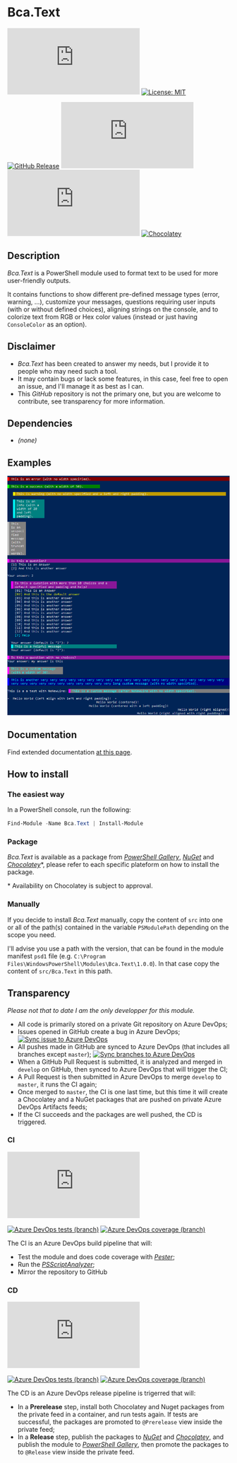 # Bca.Text
![Platform](https://img.shields.io/powershellgallery/p/Bca.Text?logo=powershell&logoColor=white) [![License: MIT](https://img.shields.io/github/license/baptistecabrera/bca-text?logo=open-source-initiative&logoColor=white)](https://opensource.org/licenses/MIT)

[![GitHub Release](https://img.shields.io/github/v/tag/baptistecabrera/bca-text?logo=github&logoColor=white&label=release)](https://github.com/baptistecabrera/bca-text/releases) [![PowerShell Gallery](https://img.shields.io/powershellgallery/v/Bca.Text?color=informational&logo=powershell&logoColor=white)](https://www.powershellgallery.com/packages/Bca.Text) [![Nuget](https://img.shields.io/nuget/v/Bca.Text?color=informational&logo=nuget&logoColor=white)](https://www.nuget.org/packages/Bca.Text/) [![Chocolatey](https://img.shields.io/chocolatey/v/bca-text?color=informational&logo=chocolatey&logoColor=white)](https://chocolatey.org/packages/bca-text)

## Description

_Bca.Text_ is a PowerShell module used to format text to be used for more user-friendly outputs.

It contains functions to show different pre-defined message types (error, warning, ...), customize your messages, questions requiring user inputs (with or without defined choices), aligning strings on the console, and to colorize text from RGB or Hex color values (instead or just having `ConsoleColor` as an option).

## Disclaimer

- _Bca.Text_ has been created to answer my needs, but I provide it to people who may need such a tool.
- It may contain bugs or lack some features, in this case, feel free to open an issue, and I'll manage it as best as I can.
- This _GitHub_ repository is not the primary one, but you are welcome to contribute, see transparency for more information.

## Dependencies

- _(none)_

## Examples

![Demo](img/demo.png)

## Documentation
Find extended documentation [at this page](doc/ReadMe.md).

## How to install

### The easiest way

In a PowerShell console, run the following:
```powershell
Find-Module -Name Bca.Text | Install-Module
```

### Package

_Bca.Text_ is available as a package from _[PowerShell Gallery](https://www.powershellgallery.com/)_, _[NuGet](https://www.nuget.org/)_ and _[Chocolatey](https://chocolatey.org/)_*, please refer to each specific plateform on how to install the package.

\* Availability on Chocolatey is subject to approval.

### Manually

If you decide to install _Bca.Text_ manually, copy the content of `src` into one or all of the path(s) contained in the variable `PSModulePath` depending on the scope you need.

I'll advise you use a path with the version, that can be found in the module manifest `psd1` file (e.g. `C:\Program Files\WindowsPowerShell\Modules\Bca.Text\1.0.0`). In that case copy the content of `src/Bca.Text` in this path.

## Transparency

_Please not that to date I am the only developper for this module._

- All code is primarily stored on a private Git repository on Azure DevOps;
- Issues opened in GitHub create a bug in Azure DevOps; [![Sync issue to Azure DevOps](https://github.com/baptistecabrera/bca-text/workflows/Sync%20issue%20to%20Azure%20DevOps/badge.svg)](https://github.com/baptistecabrera/bca-text/actions?query=workflow%3A"Sync+issue+to+Azure+DevOps")
- All pushes made in GitHub are synced to Azure DevOps (that includes all branches except `master`); [![Sync branches to Azure DevOps](https://github.com/baptistecabrera/bca-text/workflows/Sync%20branches%20to%20Azure%20DevOps/badge.svg)](https://github.com/baptistecabrera/bca-text/actions?query=workflow%3A"Sync+branches+to+Azure+DevOps")
- When a GitHub Pull Request is submitted, it is analyzed and merged in `develop` on GitHub, then synced to Azure DevOps that will trigger the CI;
- A Pull Request is then submitted in Azure DevOps to merge `develop` to `master`, it runs the CI again;
- Once merged to `master`, the CI is one last time, but this time it will create a Chocolatey and a NuGet packages that are pushed on private Azure DevOps Artifacts feeds;
- If the CI succeeds and the packages are well pushed, the CD is triggered.

### CI
[![Build Status](https://dev.azure.com/baptistecabrera/Bca/_apis/build/status/Build/Bca.Text?repoName=bca-text&branchName=master)](https://dev.azure.com/baptistecabrera/Bca/_build/latest?definitionId=33&repoName=bca-text&branchName=master)

[![Azure DevOps tests (branch)](https://img.shields.io/azure-devops/tests/baptistecabrera/Bca/33/master?logo=azure-pipelines&logoColor=white)](https://dev.azure.com/baptistecabrera/Bca/_build/latest?definitionId=33&repoName=bca-text&branchName=master) [![Azure DevOps coverage (branch)](https://img.shields.io/azure-devops/coverage/baptistecabrera/Bca/33/master?logo=azure-pipelines&logoColor=white)](https://dev.azure.com/baptistecabrera/Bca/_build/latest?definitionId=33&repoName=bca-text&branchName=master)

The CI is an Azure DevOps build pipeline that will:
- Test the module and does code coverage with _[Pester](https://pester.dev/)_;
- Run the _[PSScriptAnalyzer](https://github.com/PowerShell/PSScriptAnalyzer)_;
- Mirror the repository to GitHub

### CD
[![Build Status](https://dev.azure.com/baptistecabrera/Bca/_apis/build/status/Release/Bca.Text?repoName=bca-text&branchName=master)](https://dev.azure.com/baptistecabrera/Bca/_build/latest?definitionId=34&repoName=bca-text&branchName=master)

[![Azure DevOps tests (branch)](https://img.shields.io/azure-devops/tests/baptistecabrera/Bca/34/master?logo=azure-pipelines&logoColor=white)](https://dev.azure.com/baptistecabrera/Bca/_build/latest?definitionId=34&repoName=bca-text&branchName=master) [![Azure DevOps coverage (branch)](https://img.shields.io/azure-devops/coverage/baptistecabrera/Bca/34/master?logo=azure-pipelines&logoColor=white)](https://dev.azure.com/baptistecabrera/Bca/_build/latest?definitionId=34&repoName=bca-text&branchName=master)

The CD is an Azure DevOps release pipeline is trigerred that will:
- In a **Prerelease** step, install both Chocolatey and Nuget packages from the private feed in a container, and run tests again. If tests are successful, the packages are promoted to `@Prerelease` view inside the private feed;
- In a **Release** step, publish the packages to _[NuGet](https://www.nuget.org/)_ and _[Chocolatey](https://chocolatey.org/)_, and publish the module to _[PowerShell Gallery](https://www.powershellgallery.com/)_, then promote the packages to to `@Release` view inside the private feed.
